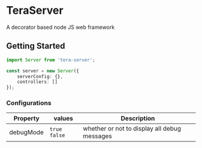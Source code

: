 # TeraServer
A decorator based node JS web framework

## Getting Started

```typescript
import Server from 'tera-server';

const server = new Server({
    serverConfig: {},
    controllers: []
});
```

### Configurations
|Property            |values           |Description                                                             |
|--------------------|-----------------|------------------------------------------------------------------------|
|debugMode           |`true` `false`   | whether or not to display all debug messages                           |
